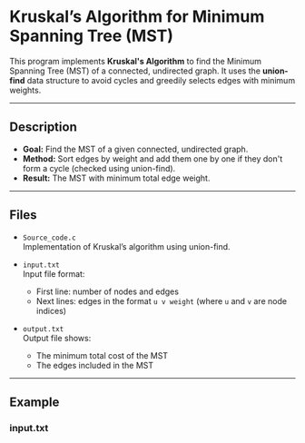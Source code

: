# Kruskal’s Algorithm for Minimum Spanning Tree (MST)

This program implements **Kruskal's Algorithm** to find the Minimum Spanning Tree (MST) of a connected, undirected graph. It uses the **union-find** data structure to avoid cycles and greedily selects edges with minimum weights.

---

## Description

- **Goal:** Find the MST of a given connected, undirected graph.
- **Method:** Sort edges by weight and add them one by one if they don't form a cycle (checked using union-find).
- **Result:** The MST with minimum total edge weight.

---

## Files

- `Source_code.c`  
  Implementation of Kruskal’s algorithm using union-find.

- `input.txt`  
  Input file format:  
  - First line: number of nodes and edges  
  - Next lines: edges in the format `u v weight` (where `u` and `v` are node indices)

- `output.txt`  
  Output file shows:  
  - The minimum total cost of the MST  
  - The edges included in the MST

---

## Example

### input.txt
